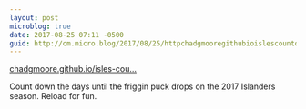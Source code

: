 ```yaml
---
layout: post
microblog: true
date: 2017-08-25 07:11 -0500
guid: http://cm.micro.blog/2017/08/25/httpchadgmooregithubioislescountdowncount-down-the.html
---
```

[chadgmoore.github.io/isles-cou...](http://chadgmoore.github.io/isles-countdown)

Count down the days until the friggin puck drops on the 2017 Islanders season. Reload for fun. 
